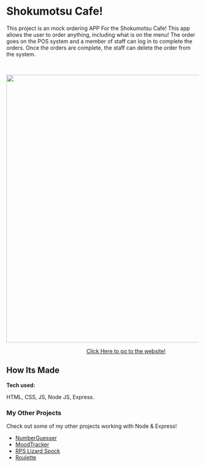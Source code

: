 # Shokumotsu Cafe!

This project is an mock ordering APP For the Shokumotsu Cafe! This app allows the user to order anything, including what is on the menu! The order goes on the POS system and a member of staff can log in to complete the orders. Once the orders are complete, the staff can delete the order from the system. 

&emsp;

<img src="https://github.com/DashlinS/ShokumotsuCafe/blob/main/public/gif/baristademo.gif" width="700">

&emsp;&emsp;&emsp;&emsp;&emsp;&emsp;&emsp;&emsp;&emsp;&emsp;&emsp;&emsp;&emsp;&emsp;&emsp;[Click Here to go to the website!](https://shokumotsu-cafe.herokuapp.com/)

## How Its Made 

**Tech used:** 

HTML, CSS, JS, Node JS, Express.

### My Other Projects 

Check out some of my other projects working with Node & Express!

* [NumberGuesser](https://github.com/DashlinS/NumberGuesser)
* [MoodTracker](https://github.com/DashlinS/moodtracker)
* [RPS Lizard Spock](https://github.com/DashlinS/RPSLizardSpock)
* [Roulette](https://github.com/DashlinS/Roulette)
